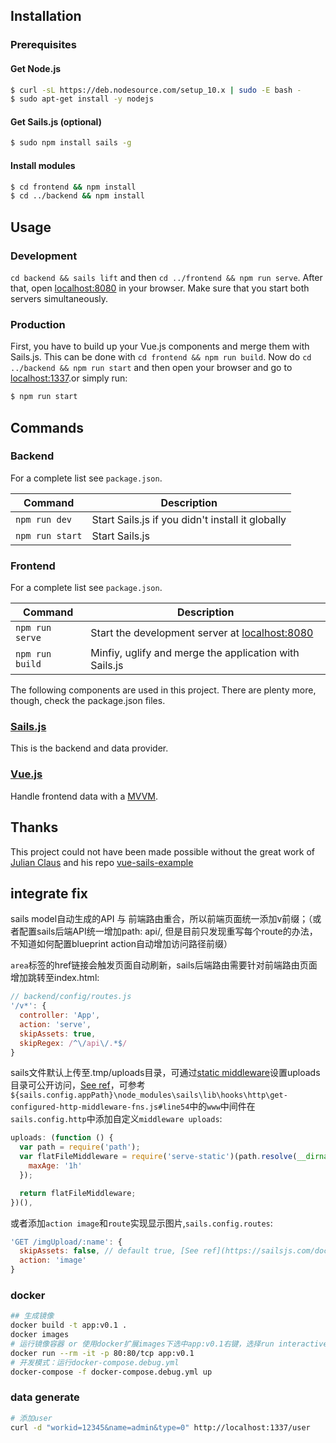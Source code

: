 ## Installation

### Prerequisites

#### Get Node.js

```bash
$ curl -sL https://deb.nodesource.com/setup_10.x | sudo -E bash -
$ sudo apt-get install -y nodejs
```

#### Get Sails.js (optional)

```bash
$ sudo npm install sails -g
```

#### Install modules

```bash
$ cd frontend && npm install
$ cd ../backend && npm install
```

## Usage

### Development

`cd backend && sails lift` and then `cd ../frontend && npm run serve`. After that, open
[localhost:8080](http://localhost:8080) in your browser. Make sure that you start both servers simultaneously.

### Production

First, you have to build up your Vue.js components and merge them with Sails.js. This can be done with
`cd frontend && npm run build`. Now do `cd ../backend && npm run start` and then open your browser and go to
[localhost:1337](http://localhost:1337).or simply run:

```bash
$ npm run start
```

## Commands

### Backend

For a complete list see `package.json`.

| Command             | Description                                                                                      |
|---------------------|--------------------------------------------------------------------------------------------------|
| `npm run dev`       | Start Sails.js if you didn't install it globally                                                 |
| `npm run start` | Start Sails.js                                 |

### Frontend

For a complete list see `package.json`.

| Command                   | Description                                                                              |
|---------------------------|------------------------------------------------------------------------------------------|
| `npm run serve`           | Start the development server at [localhost:8080](http://localhost:8080)                  |
| `npm run build`           | Minfiy, uglify and merge the application with Sails.js                                   |

The following components are used in this project. There are plenty more, though, check the package.json files.

### [Sails.js](https://github.com/balderdashy/sails)

This is the backend and data provider.

### [Vue.js](https://github.com/vuejs/vue)

Handle frontend data with a [MVVM](https://en.wikipedia.org/wiki/Model%E2%80%93view%E2%80%93viewmodel).

## Thanks

This project could not have been made possible without the great work of [Julian Claus](https://github.com/ndabAP) and his repo [vue-sails-example](https://github.com/ndabAP/vue-sails-example)

## integrate fix

sails model自动生成的API 与 前端路由重合，所以前端页面统一添加v前缀；（或者配置sails后端API统一增加path: api/, 但是目前只发现重写每个route的办法，不知道如何配置blueprint action自动增加访问路径前缀）

`area`标签的href链接会触发页面自动刷新，sails后端路由需要针对前端路由页面增加跳转至index.html:

```js
// backend/config/routes.js
'/v*': {
  controller: 'App',
  action: 'serve',
  skipAssets: true,
  skipRegex: /^\/api\/.*$/
}
```

sails文件默认上传至.tmp/uploads目录，可通过[static middleware](https://www.npmjs.com/package/serve-static)设置uploads目录可公开访问，[See ref](https://sailsjs.com/documentation/concepts/middleware/conventional-defaults)，可参考`${sails.config.appPath}\node_modules\sails\lib\hooks\http\get-configured-http-middleware-fns.js#line54`中的`www`中间件在`sails.config.http`中添加自定义`middleware uploads`:
```js
uploads: (function () {
  var path = require('path');
  var flatFileMiddleware = require('serve-static')(path.resolve(__dirname, '../.tmp/uploads'), {
    maxAge: '1h'
  });

  return flatFileMiddleware;
})(),
```

或者添加`action image`和`route`实现显示图片,`sails.config.routes`:
```js
'GET /imgUpload/:name': {
  skipAssets: false, // default true, [See ref](https://sailsjs.com/documentation/concepts/routes/custom-routes#?route-target-options)
  action: 'image'
}
```

### docker

```bash
## 生成镜像
docker build -t app:v0.1 .
docker images
# 运行镜像容器 or 使用docker扩展images下选中app:v0.1右键，选择run interactive
docker run --rm -it -p 80:80/tcp app:v0.1
# 开发模式：运行docker-compose.debug.yml
docker-compose -f docker-compose.debug.yml up
```

### data generate
```bash
# 添加user
curl -d "workid=12345&name=admin&type=0" http://localhost:1337/user
```
